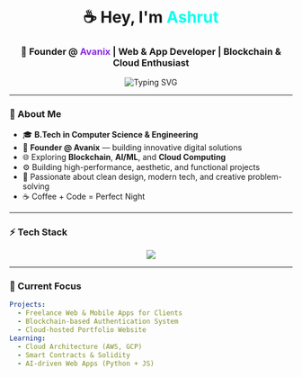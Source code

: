<h1 align="center">☕ Hey, I'm <span style="color:#00FFF0;">Ashrut</span></h1>
<h3 align="center">💼 Founder @ <span style="color:#8A2BE2;">Avanix</span> | Web & App Developer | Blockchain & Cloud Enthusiast</h3>

<p align="center">
  <img src="https://readme-typing-svg.demolab.com?font=Fira+Code&weight=500&size=20&pause=1000&color=00F7EF&center=true&vCenter=true&width=500&lines=Founder+%40+Avanix;Web+%26+App+Developer;Exploring+Blockchain+%26+Cloud;AI+%7C+Full+Stack+%7C+Freelancer;Turning+Ideas+Into+Reality+☕" alt="Typing SVG" />
</p>

---

### 🚀 About Me
- 🎓 **B.Tech in Computer Science & Engineering**  
- 💼 **Founder @ Avanix** — building innovative digital solutions  
- 🌐 Exploring **Blockchain**, **AI/ML**, and **Cloud Computing**  
- ⚙️ Building high-performance, aesthetic, and functional projects  
- 🧠 Passionate about clean design, modern tech, and creative problem-solving  
- ☕ Coffee + Code = Perfect Night  

---

### ⚡ Tech Stack
<p align="center">
  <img src="https://skillicons.dev/icons?i=html,css,bootstrap,js,react,nodejs,express,python,java,mongodb,firebase,git,github,linux,aws,gcp,vscode,figma,tailwind" />
</p>

---

### 🧩 Current Focus
```yaml
Projects:
  - Freelance Web & Mobile Apps for Clients
  - Blockchain-based Authentication System
  - Cloud-hosted Portfolio Website
Learning:
  - Cloud Architecture (AWS, GCP)
  - Smart Contracts & Solidity
  - AI-driven Web Apps (Python + JS)